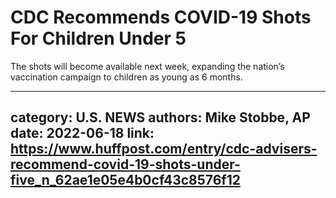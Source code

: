 # CDC Recommends COVID-19 Shots For Children Under 5

The shots will become available next week, expanding the nation’s vaccination campaign to children as young as 6 months.

---
category: U.S. NEWS
authors: Mike Stobbe, AP
date: 2022-06-18
link: https://www.huffpost.com/entry/cdc-advisers-recommend-covid-19-shots-under-five_n_62ae1e05e4b0cf43c8576f12
---
